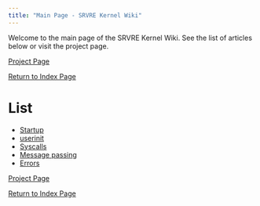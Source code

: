 ```yaml
---
title: "Main Page - SRVRE Kernel Wiki"
---
```


Welcome to the main page of the SRVRE Kernel Wiki.
See the list of articles below or visit the project page.

[Project Page](/md/srvre/kernel.md)

[Return to Index Page](/md/index.md)

List
====

* [Startup](/md/srvre/kernel/wiki/startup.md)
* [userinit](/md/srvre/kernel/wiki/userinit.md)
* [Syscalls](/md/srvre/kernel/wiki/syscalls.md)
* [Message passing](/md/srvre/kernel/wiki/msgpass.md)
* [Errors](/md/srvre/kernel/wiki/errors.md)

[Project Page](/md/srvre/kernel.md)

[Return to Index Page](/md/index.md)
